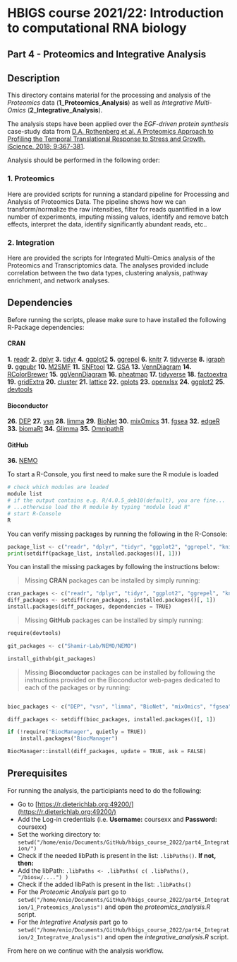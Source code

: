 # HBIGS course 2021/22: Introduction to computational RNA biology
## Part 4 - Proteomics and Integrative Analysis

## Description

This directory contains material for the processing and analysis of the *Proteomics* data (**1_Proteomics_Analysis**) as well as *Integrative Multi-Omics* (**2_Integrative_Analysis**).

The analysis steps have been applied over the _EGF-driven protein synthesis_ case-study data from [D.A. Rothenberg et al. A Proteomics Approach to Profiling the Temporal Translational Response to Stress and Growth. iScience. 2018; 9:367-381](https://www.sciencedirect.com/science/article/pii/S2589004218301949?via%3Dihub).

Analysis should be performed in the following order:

### 1.  Proteomics
Here are provided scripts for running a standard pipeline for Processing and Analysis of Proteomics Data. The pipeline shows how we can transform/normalize the raw intensities, filter for reads quantified in a low number of experiments, imputing missing values, identify and remove batch effects, interpret the data, identify significantly abundant reads, etc..

### 2.  Integration
Here are provided the scripts for Integrated Multi-Omics analysis of the Proteomics and Transcriptomics data. The analyses provided include correlation between the two data types, clustering analysis, pathway enrichment, and network analyses.

## Dependencies

Before running the scripts, please make sure to have installed the following R-Package dependencies:

#### CRAN
**1.**  [readr](https://cran.r-project.org/web/packages/readr/index.html)
**2.**  [dplyr](https://cran.r-project.org/web/packages/dplyr/index.html)
**3.**  [tidyr](https://cran.r-project.org/web/packages/tidyr/index.html)
**4.**  [ggplot2](https://cran.r-project.org/web/packages/ggplot2/index.html)
**5.**  [ggrepel](https://cran.r-project.org/web/packages/ggrepel/vignettes/ggrepel.html#installation)
**6.**  [knitr](https://www.r-project.org/nosvn/pandoc/knitr.html)
**7.**  [tidyverse](https://cran.r-project.org/web/packages/tidyverse/index.html)
**8.**  [igraph](https://cran.r-project.org/web/packages/igraph/index.html)
**9.**  [ggpubr](https://cran.r-project.org/web/packages/ggpubr/index.html)
**10.** [M2SMF](https://cran.r-project.org/web/packages/M2SMF/index.html)
**11.** [SNFtool](https://cran.r-project.org/web/packages/SNFtool/index.html)
**12.** [GSA](https://cran.r-project.org/web/packages/GSA/index.html)
**13.** [VennDiagram](https://cran.r-project.org/web/packages/VennDiagram/index.html)
**14.** [RColorBrewer](https://rdrr.io/cran/RColorBrewer/)
**15.** [ggVennDiagram](https://cran.r-project.org/web/packages/ggVennDiagram/index.html#:~:text=ggVennDiagram%3A%20A%20'ggplot2'%20Implement,geometry%20dataset%20and%20'ggplot2'.)
**16.** [pheatmap](https://cran.r-project.org/web/packages/pheatmap/index.html)
**17.** [tidyverse](https://cran.r-project.org/web/packages/tidyverse/index.html)
**18.** [factoextra](https://cran.r-project.org/web/packages/factoextra/index.html)
**19.** [gridExtra](https://cran.r-project.org/web/packages/gridExtra/index.html)
**20.** [cluster](https://cran.r-project.org/web/packages/cluster/index.html)
**21.** [lattice](https://cran.r-project.org/web/packages/lattice/index.html)
**22.** [gplots](https://cran.r-project.org/web/packages/gplots/index.html)
**23.** [openxlsx](https://cran.r-project.org/web/packages/openxlsx/index.html)
**24.** [ggplot2](https://cran.r-project.org/web/packages/ggplot2/index.html)
**25.** [devtools](https://cran.r-project.org/web/packages/devtools/index.html)


#### Bioconductor
**26.** [DEP](https://bioconductor.org/packages/release/bioc/html/DEP.html)
**27.** [vsn](https://www.bioconductor.org/packages/release/bioc/html/vsn.html)
**28.** [limma](https://bioconductor.org/packages/release/bioc/html/limma.html)
**29.** [BioNet](https://www.bioconductor.org/packages/release/bioc/html/BioNet.html)
**30.** [mixOmics](https://bioconductor.org/packages/release/bioc/html/mixOmics.html)
**31.** [fgsea](http://bioconductor.org/packages/release/bioc/html/fgsea.html)
**32.** [edgeR](https://bioconductor.org/packages/release/bioc/html/edgeR.html)
**33.** [biomaRt](https://bioconductor.org/packages/release/bioc/html/biomaRt.html)
**34.** [Glimma](https://bioconductor.org/packages/release/bioc/html/Glimma.html)
**35.** [OmnipathR](https://bioconductor.org/packages/release/bioc/html/OmnipathR.html)


#### GitHub
**36.** [NEMO](https://github.com/Shamir-Lab/NEMO)


To start a R-Console, you first need to make sure the R module is loaded

```bash
# check which modules are loaded
module list
# if the output contains e.g. R/4.0.5_deb10(default), you are fine...
# ...otherwise load the R module by typing "module load R"
# start R-Console
R
```

You can verify missing packages by running the following in the R-Console:

```python
package_list <- c("readr", "dplyr", "tidyr", "ggplot2", "ggrepel", "knitr", "tidyverse", "igraph", "ggpubr", "M2SMF", "SNFtool", "GSA", "VennDiagram", "RColorBrewer", "ggVennDiagram", "pheatmap", "tidyverse", "factoextra", "gridExtra", "cluster", "DEP", "vsn", "limma", "BioNet", "OmnipathR", "mixOmics", "fgsea", "NEMO")
print(setdiff(package_list, installed.packages()[, 1]))
```

You can install the missing packages by following the instructions below:

> Missing **CRAN** packages can be installed by simply running:

```python
cran_packages <- c("readr", "dplyr", "tidyr", "ggplot2", "ggrepel", "knitr", "tidyverse", "igraph", "ggpubr", "M2SMF", "SNFtool", "GSA", "VennDiagram", "RColorBrewer", "ggVennDiagram", "pheatmap", "tidyverse", "factoextra", "gridExtra", "cluster", "lattice", "gplots", "openxlsx", "ggplot2", "devtools")
diff_packages <- setdiff(cran_packages, installed.packages()[, 1])
install.packages(diff_packages, dependencies = TRUE)
```

> Missing **GitHub** packages can be installed by simply running:

```python
require(devtools)

git_packages <- c("Shamir-Lab/NEMO/NEMO")

install_github(git_packages)

```

> Missing **Bioconductor** packages can be installed by following the instructions provided on the Bioconductor web-pages dedicated to each of the packages or by running:

```python

bioc_packages <- c("DEP", "vsn", "limma", "BioNet", "mixOmics", "fgsea", "edgeR", "biomaRt", "Glimma", "OmnipathR")

diff_packages <- setdiff(bioc_packages, installed.packages()[, 1])

if (!require("BiocManager", quietly = TRUE))
    install.packages("BiocManager")

BiocManager::install(diff_packages, update = TRUE, ask = FALSE)

```

## Prerequisites
For running the analysis, the participiants need to do the following:

* Go to [https://r.dieterichlab.org:49200/](https://r.dieterichlab.org:49200/)
* Add the Log-in credentials (i.e. **Username:** coursexx and **Password:** coursexx)
* Set the working directory to: ```setwd("/home/enio/Documents/GitHub/hbigs_course_2022/part4_Integration/")```
* Check if the needed libPath is present in the list: ```.libPaths()```. **If not, then:**
* Add the libPath: ```.libPaths <- .libPaths( c( .libPaths(), "/biosw/....") )```
* Check if the added libPath is present in the list: ```.libPaths()```
* For the *Proteomic Analysis* part go to ```setwd("/home/enio/Documents/GitHub/hbigs_course_2022/part4_Integration/1_Proteomics_Analysis")``` and open the *proteomics_analysis.R* script.
* For the *Integrative Analysis* part go to ```setwd("/home/enio/Documents/GitHub/hbigs_course_2022/part4_Integration/2_Integratve_Analysis")``` and open the *integrative_analysis.R* script.

From here on we continue with the analysis workflow.
